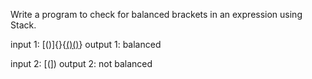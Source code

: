 Write a program to check for balanced brackets in an expression using Stack.

input 1: [()]{}{[()()]()}
output 1: balanced

input 2: [(])
output 2: not balanced
